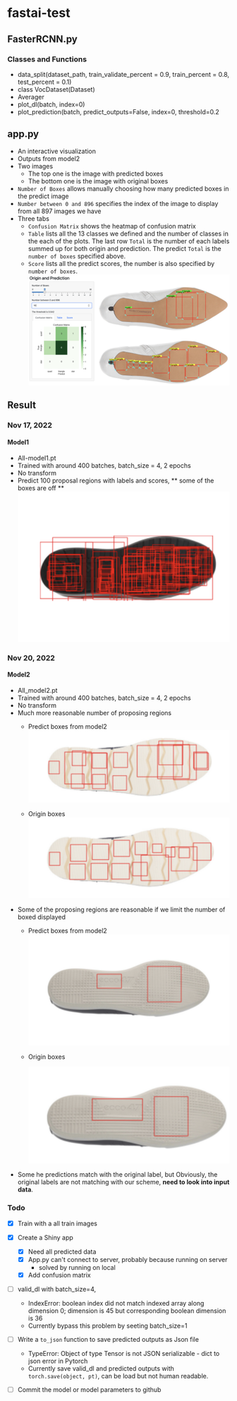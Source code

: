 # fastai-test

## FasterRCNN.py
### Classes and Functions
  * data_split(dataset_path, train_validate_percent = 0.9, train_percent = 0.8, test_percent = 0.1)
  * class VocDataset(Dataset)
  * Averager
  * plot_dl(batch, index=0)
  * plot_prediction(batch, predict_outputs=False, index=0, threshold=0.2

## app.py
  * An interactive visualization
  * Outputs from model2
  * Two images
    - The top one is the image with predicted boxes
    - The bottom one is the image with original boxes
  * `Number of Boxes` allows manually choosing how many predicted boxes in the predict image
  * `Number between 0 and 896` specifies the index of the image to display from all 897 images we have
  *  Three tabs
      - `Confusion Matrix` shows the heatmap of confusion matrix
      - `Table` lists all the 13 classes we defined and the number of classes in the each of the plots. The last row `Total` is the number of each labels summed up for both origin and prediction. The predict `Total` is the `number of boxes` specified above.
      - `Score` lists all the predict scores, the number is also specified by `number of boxes`.
  ![Interactive visualization](https://github.com/srvanderplas/fastai-test/blob/main/README_img/Shiny.png)
  
  
## Result
### Nov 17, 2022
#### Model1
  * All-model1.pt
  * Trained with around 400 batches, batch_size = 4, 2 epochs
  * No transform
  * Predict 100 proposal regions with labels and scores, ** some of the boxes are off **
  ![100 porposing regions from model1](https://github.com/srvanderplas/fastai-test/blob/main/README_img/mode1_100_boxes.png)

  
### Nov 20, 2022
#### Model2
  * All_model2.pt
  * Trained with around 400 batches, batch_size = 4, 2 epochs
  * No transform
  * Much more reasonable number of proposing regions
      - Predict boxes from model2
        ![Predict boxes from model2](https://github.com/srvanderplas/fastai-test/blob/main/README_img/model2_001_pred.png)    
        
      - Origin boxes    
        ![Origin boxes](https://github.com/srvanderplas/fastai-test/blob/main/README_img/model2_001_origin.png)   
  * Some of the proposing regions are reasonable if we limit the number of boxed displayed
      - Predict boxes from model2
        ![Predict boxes from model2](https://github.com/srvanderplas/fastai-test/blob/main/README_img/model2_002_pred.png)    
      
      - Origin boxes    
      
        ![Origin boxes](https://github.com/srvanderplas/fastai-test/blob/main/README_img/model2_002_origin.png)     
  * Some he predictions match with the original label, but Obviously, the original labels are not matching with our scheme, **need to look into input data**.
  
### Todo
  - [X] Train with a all train images
  - [X] Create a Shiny app
      - [X] Need all predicted data
      - [X] App.py can't connect to server, probably because running on server
          + solved by running on local
      - [X] Add confusion matrix
  - [ ] valid_dl with batch_size=4,
      * IndexError: boolean index did not match indexed array along dimension 0; dimension is 45 but corresponding boolean dimension is 36
      * Currently bypass this problem by seeting batch_size=1
  - [ ] Write a `to_json` function to save predicted outputs as Json file
      * TypeError: Object of type Tensor is not JSON serializable - dict to json error in Pytorch
      * Currently save valid_dl and predicted outputs with `torch.save(object, pt)`, can be load but not human readable.
  - [ ] Commit the model or model parameters to github
      
